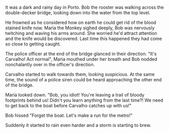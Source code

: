
It was a dark and rainy day in Porto. Bob the rooster was walking across the double-decker bridge, looking down into the water from the top level. 

He frowned as he considered how on earth he could get rid of the blood stained knife now. Maria the Monkey sighed deeply, Bob was nervously twitching and waving his arms around. She worried he'd attract attention and the knife would be discovered. Last time this happened they had come so close to getting caught.

The police officer at the end of the bridge glanced in their direction. "It's Carvalho! Act normal", Maria mouthed under her breath and Bob nodded nonchalantly over in the officer's direction. 

Carvalho started to walk towards them, looking suspicious.  At the same time, the sound of a police siren could be heard approaching the other end of the bridge.

Maria looked down.  "Bob, you idiot! You're leaving a trail of bloody footprints behind us!  Didn't you learn anything from the last time?!  We need to get back to the boat before Carvalho catches up with us!"

Bob hissed "Forget the boat.  Let's make a run for the metro!" 

Suddenly it started to rain even harder and a storm is starting to brew.


